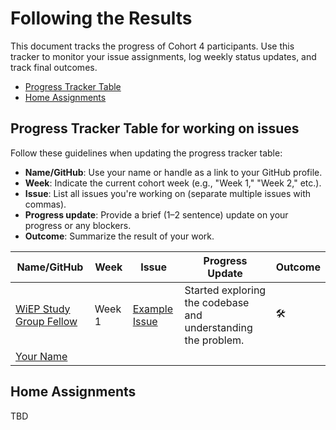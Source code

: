 # Following the Results

This document tracks the progress of Cohort 4 participants. Use this tracker to monitor your issue assignments, log weekly status updates, and track final outcomes.

- [Progress Tracker Table](#progress-tracker-table)
- [Home Assignments](#home-assignments)

## Progress Tracker Table for working on issues

Follow these guidelines when updating the progress tracker table:

- **Name/GitHub**: Use your name or handle as a link to your GitHub profile.
- **Week**: Indicate the current cohort week (e.g., "Week 1," "Week 2," etc.).
- **Issue**: List all issues you're working on (separate multiple issues with commas).
- **Progress update**: Provide a brief (1–2 sentence) update on your progress or any blockers.
- **Outcome**: Summarize the result of your work.

| Name/GitHub                                          | Week | Issue | Progress Update | Outcome |
|------------------------------------------------------|------|-------|-----------------|---------|
| [WiEP Study Group Fellow](https://github.com/example)| Week 1 | [Example Issue](https://github.com/ethereum/go-ethereum/issues/12345)  | Started exploring the codebase and understanding the problem. |🛠️         |
|  [Your Name](https://github.com/your-username)    |         |        |         |         |

## Home Assignments

TBD